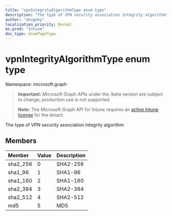 ```yaml
---
title: "vpnIntegrityAlgorithmType enum type"
description: "The type of VPN security association integrity algorithm"
author: "dougeby"
localization_priority: Normal
ms.prod: "Intune"
doc_type: enumPageType
---
```


# vpnIntegrityAlgorithmType enum type

Namespace: microsoft.graph

> **Important:** Microsoft Graph APIs under the /beta version are subject to change; production use is not supported.

> **Note:** The Microsoft Graph API for Intune requires an [active Intune license](https://go.microsoft.com/fwlink/?linkid=839381) for the tenant.

The type of VPN security association integrity algorithm

## Members
|Member|Value|Description|
|:---|:---|:---|
|sha2_256|0|SHA2-256|
|sha1_96|1|SHA1-96|
|sha1_160|2|SHA1-160|
|sha2_384|3|SHA2-384|
|sha2_512|4|SHA2-512|
|md5|5|MD5|




